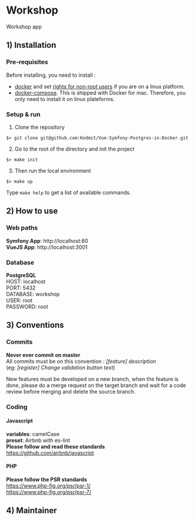 # Workshop
Workshop app

## 1) Installation

### Pre-requisites

Before installing, you need to install :
- [docker](https://docs.docker.com/install/) and set [rights for non-root users](https://docs.docker.com/install/linux/linux-postinstall/) if you are on a linux platform.
- [docker-compose](https://docs.docker.com/compose/install/). This is shipped with Docker for mac. Therefore, you only need to install it on linux plateforms.

### Setup & run

1. Clone the repository
```shell script
$> git clone git@github.com:Kodmit/Vue-Symfony-Postgres-in-Docker.git
```

2. Go to the root of the directory and init the project
```shell script
$> make init
```

3. Then run the local environment
```shell script
$> make up
```

Type `make help` to get a list of available commands.

## 2) How to use

### Web paths

**Symfony App**: http://localhost:80  
**VueJS App**: http://localhost:3001

### Database
**PostgreSQL**  
HOST: localhost  
PORT: 5432   
DATABASE: workshop  
USER: root  
PASSWORD: root  

## 3) Conventions

### Commits
**Never ever commit on master**  
All commits must be on this convention : _\[feature\] description_  
(eg: _\[register\] Change validation button text_)  

New features must be developed on a new branch, when the feature is done, please do a merge request on the target branch
and wait for a code review before merging and delete the source branch.

### Coding
#### Javascript
**variables**: camelCase  
**preset**: Airbnb with es-lint  
**Please follow and read these standards**  
https://github.com/airbnb/javascript

#### PHP
**Please follow the PSR standards**  
https://www.php-fig.org/psr/psr-1/  
https://www.php-fig.org/psr/psr-7/

## 4) Maintainer
